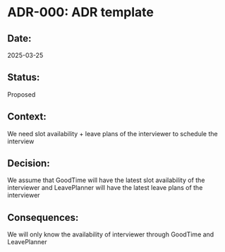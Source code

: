 # ADR-000: ADR template

## Date:
2025-03-25

## Status:
Proposed

## Context:
We need slot availability + leave plans of the interviewer to schedule the interview

## Decision:
We assume that GoodTime will have the latest slot availability of the interviewer and LeavePlanner will have the latest leave plans of the interviewer

## Consequences:
We will only know the availability of interviewer through GoodTime and LeavePlanner
